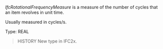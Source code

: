 _IfcRotationalFrequencyMeasure_ is a measure of the number of cycles that an item revolves in unit time.

<!-- end of short definition -->


Usually measured in cycles/s.

Type: REAL

> HISTORY New type in IFC2x.
